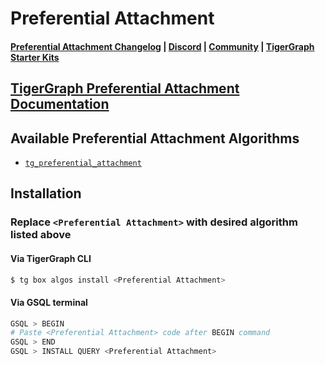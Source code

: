 # Preferential Attachment

#### [Preferential Attachment Changelog](https://github.com/tigergraph/gsql-graph-algorithms/blob/master/algorithms/LinkPrediction/adamic_adair/CHANGELOG.md) | [Discord](https://discord.gg/vFbmPyvJJN) | [Community](https://community.tigergraph.com) | [TigerGraph Starter Kits](https://github.com/zrougamed/TigerGraph-Starter-Kits-Parser)

## [TigerGraph Preferential Attachment Documentation](https://docs.tigergraph.com/tigergraph-platform-overview/graph-algorithm-library#preferential-attachment)

## Available Preferential Attachment Algorithms

* [`tg_preferential_attachment`](https://github.com/tigergraph/gsql-graph-algorithms/blob/master/algorithms/LinkPrediction/preferential_attachment/tg_preferential_attachment.gsql)

## Installation 

### Replace `<Preferential Attachment>` with desired algorithm listed above 

#### Via TigerGraph CLI

```bash
$ tg box algos install <Preferential Attachment>
```

#### Via GSQL terminal

```bash
GSQL > BEGIN
# Paste <Preferential Attachment> code after BEGIN command
GSQL > END 
GSQL > INSTALL QUERY <Preferential Attachment>
```
